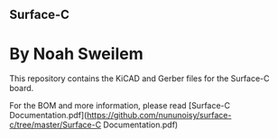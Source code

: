 ## Surface-C
# By Noah Sweilem

This repository contains the KiCAD and Gerber files for the Surface-C board.

For the BOM and more information, please read [Surface-C Documentation.pdf](https://github.com/nununoisy/surface-c/tree/master/Surface-C Documentation.pdf)
